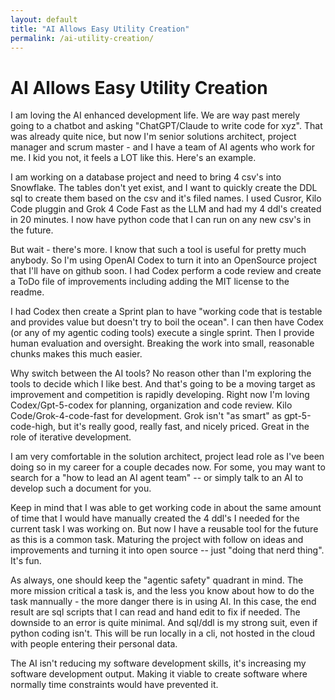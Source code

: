 ```yaml
---
layout: default
title: "AI Allows Easy Utility Creation"
permalink: /ai-utility-creation/
---
```

# AI Allows Easy Utility Creation

I am loving the AI enhanced development life.  We are way past merely going to a chatbot and asking "ChatGPT/Claude to write code for xyz".  That was already quite nice, but now I'm senior solutions architect, project manager and scrum master - and I have a team of AI agents who work for me.  I kid you not, it feels a LOT like this.  Here's an example.

I am working on a database project and need to bring 4 csv's into Snowflake.  The tables don't yet exist, and I want to quickly create the DDL sql to create them based on the csv and it's filed names.  I used Cusror, Kilo Code pluggin and Grok 4 Code Fast as the LLM and had my 4 ddl's created in 20 minutes.  I now have python code that I can run on any new csv's in the future.  

But wait - there's more. I know that such a tool is useful for pretty much anybody.  So I'm using OpenAI Codex to turn it into an OpenSource project that I'll have on github soon.  I had Codex perform a code review and create a ToDo file of improvements including adding the MIT license to the readme.  

I had Codex then create a Sprint plan to have "working code that is testable and provides value but doesn't try to boil the ocean".  I can then have Codex (or any of my agentic coding tools) execute a single sprint.  Then I provide human evaluation and oversight.  Breaking the work into small, reasonable chunks makes this much easier.

Why switch between the AI tools?  No reason other than I'm exploring the tools to decide which I like best.  And that's going to be a moving target as improvement and competition is rapidly developing.  Right now I'm loving Codex/Gpt-5-codex for planning, organization and code review. Kilo Code/Grok-4-code-fast for development.  Grok isn't "as smart" as gpt-5-code-high, but it's really good, really fast, and nicely priced.  Great in the role of iterative development.

I am very comfortable in the solution architect, project lead role as I've been doing so in my career for a couple decades now.  For some, you may want to search for a "how to lead an AI agent team" -- or simply talk to an AI to develop such a document for you.  

Keep in mind that I was able to get working code in about the same amount of time that I would have manually created the 4 ddl's I needed for the current task I was working on.  But now I have a reusable tool for the future as this is a common task.  Maturing the project with follow on ideas and improvements and turning it into open source -- just "doing that nerd thing".  It's fun.

As always, one should keep the "agentic safety" quadrant in mind.  The more mission critical a task is, and the less you know about how to do the task mannually - the more danger there is in using AI.  In this case, the end result are sql scripts that I can read and hand edit to fix if needed.  The downside to an error is quite minimal.  And sql/ddl is my strong suit, even if python coding isn't.  This will be run locally in a cli, not hosted in the cloud with people entering their personal data.  

The AI isn't reducing my software development skills, it's increasing my software development output. Making it viable to create software where normally time constraints would have prevented it.